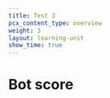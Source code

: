 ```yaml
---
title: Test 3
pcx_content_type: overview
weight: 3
layout: learning-unit
show_time: true
---
```


# Bot score